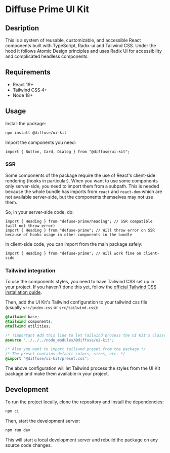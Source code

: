 # Diffuse Prime UI Kit

## Desription

This is a system of reusable, customizable, and accessible React components built with TypeScript, Radix-ui and Tailwind CSS.
Under the hood it follows Atomic Design principles and uses Radix UI for accessibility and complicated headless components.

## Requirements

- React 19+
- Tailwind CSS 4+
- Node 18+

## Usage

Install the package:

```bash
npm install @diffuse/ui-kit
```

Import the components you need:

```tsx
import { Button, Card, Dialog } from "@diffuse/ui-kit";
```

### SSR

Some components of the package require the use of React's client-side rendering (hooks in particular). When you want to use some components only server-side, you need to import them from a subpath. This is needed because the whole bundle has imports from `react` and `react-dom` which are not available server-side, but the components themselves may not use them.

So, in your server-side code, do:

```tsx
import { Heading } from "defuse-prime/heading"; // SSR compatible (will not throw error)
import { Heading } from "defuse-prime"; // Will throw error on SSR because of hooks usage in other components in the bundle
```

In client-side code, you can import from the main package safely:

```tsx
import { Heading } from "defuse-prime"; // Will work fine on client-side
```

### Tailwind integration

To use the components styles, you need to have Tailwind CSS set up in your project. If you haven't done this yet, follow the [official Tailwind CSS installation guide](https://tailwindcss.com/docs/installation).

Then, add the UI Kit's Tailwind configuration to your tailwind css file (usually `src/index.css` or `src/tailwind.css`):

```css
@tailwind base;
@tailwind components;
@tailwind utilities;

/* !important Add this line to let Tailwind process the UI Kit's classes */
@source "../../../node_modules/@diffuse/ui-kit";

/* Also you want to import tailiwnd preset from the package */
/* The preset contains default colors, sizes, etc. */
@import "@diffuse/ui-kit/preset.css";
```

The above configuration will let Tailwind process the styles from the UI Kit package and make them available in your project.

## Development

To run the project locally, clone the repository and install the dependencies:

```bash
npm ci
```

Then, start the development server:

```bash
npm run dev
```

This will start a local development server and rebuild the package on any source code changes.

